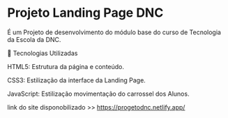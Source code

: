 # Projeto Landing Page DNC
É um Projeto de desenvolvimento do módulo base do curso de Tecnologia da Escola da DNC. 

🚀 Tecnologias Utilizadas

HTML5: Estrutura da página e conteúdo. 

CSS3: Estilização da interface da Landing Page. 

JavaScript: Estilização movimentação do carrossel dos Alunos. 

 
link do site disponobilizado >> https://progetodnc.netlify.app/

